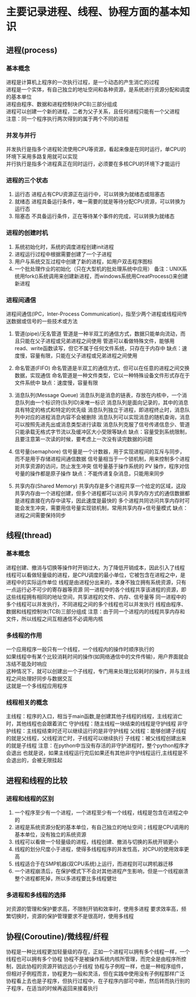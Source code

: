 # 主要记录进程、线程、协程方面的基本知识


## 进程(process)
### 基本概念
进程是计算机上程序的一次执行过程，是一个动态的产生消亡的过程  
进程是一个实体，有自己独立的地址空间和各种资源，是系统进行资源分配和调度的基本单位  
进程由程序、数据和进程控制块(PCB)三部分组成  
进程可以创建一个新的进程，二者为父子关系，且任何进程只能有一个父进程  
注意：同一个程序执行两次得到的属于两个不同的进程  

### 并发与并行
并发执行是指多个进程轮流使用CPU等资源，看起来像是在同时运行，单CPU的环境下采用多路复用就可以实现  
并行执行是指多个进程真正在同时运行，必须要在多核CPU的环境下才能运行  

### 进程的三个状态
1. 运行态
进程占有CPU资源正在运行中，可以转换为就绪态或阻塞态  
2. 就绪态
进程具备运行条件，唯一需要的就是等待分配CPU资源，可以转换为运行态  
3. 阻塞态
不具备运行条件，正在等待某个事件的完成，可以转换为就绪态  

### 进程的创建时机
1. 系统初始化时，系统的调度进程创建init进程
2. 进程运行过程中根据需要创建了一个子进程
3. 用户与系统交互过程中创建了新的进程，如用户双击程序图标
4. 一个批处理作业的初始化（只在大型机的批处理系统中应用）
备注：UNIX系统用fork()系统调用来创建新进程，而windows系统用CreatProcess()来创建新进程  

### 进程间通信
进程间通信(IPC，Inter-Process Communication)，指至少两个进程或线程间传送数据或信号的一些技术或方法
1. 管道(pipe)/无名管道
管道是一种半双工的通信方式，数据只能单向流动，而且只能在父子进程或兄弟进程之间使用
管道可以看做特殊文件，能够用read、write函数读写，但它不属于任何文件系统，只存在于内存中
缺点：速度慢，容量有限，只能在父子进程或兄弟进程之间使用

2. 命名管道(FIFO)
命名管道是半双工的通信方式，但可以在任意的进程之间交换数据，实现通信
命名管道是一种文件类型，它以一种特殊设备文件形式存在于文件系统中
缺点：速度慢，容量有限

3. 消息队列(Message Queue)
消息队列是消息的链表，存放在内核中，一个消息队列由一个标识符(队列ID)来唯一标识
消息队列是面向记录的，其中的消息具有特定的格式和特定的优先级
消息队列独立于进程，即进程终止时，消息队列中对应的进程消息内容不会被删除
消息队列可以实现消息的随机查询，消息可以按照先进先出或消息类型进行读取
消息队列克服了信号传递信息少、管道只能承载无格式字节流以及缓冲区大小受限等缺点
缺点：容量受到系统限制，且要注意第一次读的时候，要考虑上一次没有读完数据的问题

4. 信号量(semaphore)
信号量是一个计数器，用于实现进程间的互斥与同步，而不是用于存储进程间通信数据
信号量相当于一个锁机制，用来控制多个进程对共享资源的访问，防止发生冲突
信号量基于操作系统的 PV 操作，程序对信号量的操作都是原子操作
缺点：不能传递复杂消息，只能用来同步

5. 共享内存(Shared Memory)
共享内存是多个进程共享一个给定的区域，这段共享内存由一个进程创建，但多个进程都可以访问
共享内存方式的通信数据都是进程直接在内存中读写，因此速度是最快的
多个进程共同访问共享内存时可能会发生冲突，需要用信号量实现锁机制，常用共享内存+信号量模式
缺点：进程之间需要保持同步


## 线程(thread)
### 基本概念
进程创建、撤消与切换等操作时开销过大，为了降低开销成本，因此引入了线程
线程可以看做轻量级的进程，是CPU调度的最小单位，它被包含在进程之中，是进程中的实际运作单位
线程是由进程分出来的，本身不独立拥有系统资源，只有一点运行必不可少的寄存器等资源
同一进程中的各个线程共享该进程的资源，即这些线程拥有相同的地址空间，共享进程的文件、内存、信号量等
同一进程中的多个线程可以并发执行，不同进程之间的多个线程也可以并发执行
线程由程序、数据和线程控制块(TCB)三部分组成
注意：由于同一个进程内的线程共享内存和文件，所以线程之间互相通信不必调用内核

### 多线程的作用
一个应用程序一般只有一个线程，一个线程内的操作时顺序执行的  
如果线程中有某个比较消耗时间的操作(如网络通信中的文件传输)，用户界面就会冻结不能及时响应  
这种情况下，就可以创建出一个子线程，专门用来处理比较耗时的操作，并与主线程之间处理好同步与数据交互  
这就是一个多线程应用程序  

### 线程相关的概念
主线程：程序的入口，相当于main函数,是创建其他子线程的线程，主线程消亡时，其他线程也会跟着消亡
守护线程：随主线程一块结束的线程是守护线程
非守护线程：主线程结束时还可以继续运行的是非守护线程
父线程：能够创建子线程的就是父线程，父线程消亡时，子线程可以继续执行
子线程：被父线程创建出来的就是子线程
注意：在python中当没有存活的非守护进程时，整个python程序才会退出
也就是说，如果主线程运行完后如果还有其他非守护线程运行,主线程是不会退出的，会被无限挂起


## 进程和线程的比较
### 进程和线程的区别
1. 一个程序至少有一个进程，一个进程至少有一个线程，线程是包含在进程之中的
2. 进程是系统资源分配的基本单位，有自己独立的地址空间；线程是CPU调用的基本单位，没有独立的系统资源
3. 线程可以看做一个轻量级的进程，线程创建、撤消与切换的系统开销更小
4. 线程的划分尺度小于进程，使得多线程程序的并发性高，对CPU的使用效率更高
5. 线程适合于在SMP机器(双CPU系统)上运行，而进程则可以跨机器迁移
6. 一个进程崩溃后，在保护模式下不会对其他进程产生影响，但是一个线程崩溃整个进程都死掉，所以多进程要比多线程健壮

### 多进程和多线程的选择
对资源的管理和保护要求高，不限制开销和效率时，使用多进程
要求效率高，频繁切换时，资源的保护管理要求不是很高时，使用多线程


## 协程(Coroutine)/微线程/纤程
协程是一种比线程更加轻量级的存在，正如一个进程可以拥有多个线程一样，一个线程也可以拥有多个协程
协程不是被操作系统内核所管理，而完全是由程序所控制，因此协程的资源开销远远小于线程
协程与子例程一样，也是一种程序组件，但相对子例程而言，协程更为一般和灵活，但在实践中使用没有子例程那样广泛
协程看上去也是子程序，但执行过程中，在子程序内部可中断，然后转而执行别的子程序，在适当的时候再返回来接着执行